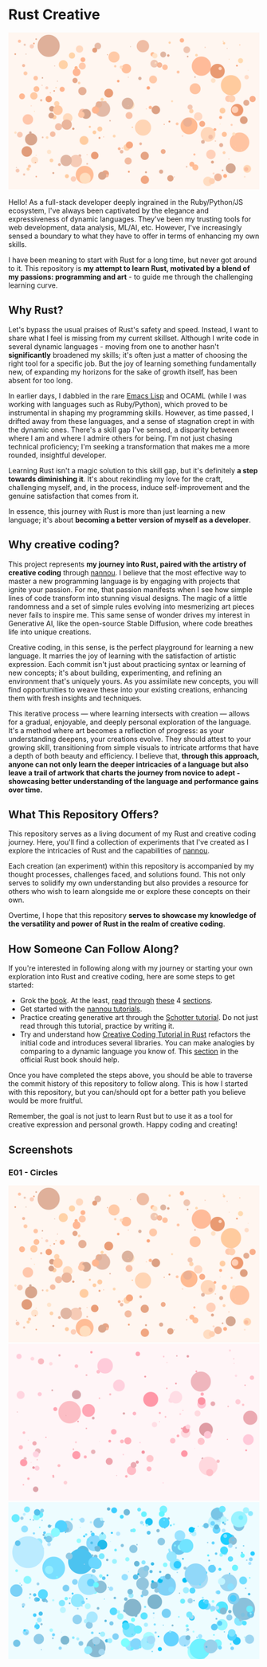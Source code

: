 # Rust Creative

![Screenshot E01Circles 533369](screenshots/e01-circles-533369.png)

Hello! As a full-stack developer deeply ingrained in the Ruby/Python/JS ecosystem, I've always been captivated by the elegance and expressiveness of dynamic languages. They've been my trusting tools for web development, data analysis, ML/AI, etc. However, I've increasingly sensed a boundary to what they have to offer in terms of enhancing my own skills.

I have been meaning to start with Rust for a long time, but never got around to it. This repository is **my attempt to learn Rust, motivated by a blend of my passions: programming and art** - to guide me through the challenging learning curve.

## Why Rust?

Let's bypass the usual praises of Rust's safety and speed. Instead, I want to share what I feel is missing from my current skillset. Although I write code in several dynamic languages - moving from one to another hasn't **significantly** broadened my skills; it's often just a matter of choosing the right tool for a specific job. But the joy of learning something fundamentally new, of expanding my horizons for the sake of growth itself, has been absent for too long.

In earlier days, I dabbled in the rare [Emacs Lisp](https://github.com/nikhgupta/emacs-preamble) and OCAML (while I was working with languages such as Ruby/Python), which proved to be instrumental in shaping my programming skills. However, as time passed, I drifted away from these languages, and a sense of stagnation crept in with the dynamic ones. There's a skill gap I've sensed, a disparity between where I am and where I admire others for being. I'm not just chasing technical proficiency; I'm seeking a transformation that makes me a more rounded, insightful developer.

Learning Rust isn't a magic solution to this skill gap, but it's definitely **a step towards diminishing it**. It's about rekindling my love for the craft, challenging myself, and, in the process, induce self-improvement and the genuine satisfaction that comes from it.

In essence, this journey with Rust is more than just learning a new language; it's about **becoming a better version of myself as a developer**.

## Why creative coding?

This project represents **my journey into Rust, paired with the artistry of creative coding** through [nannou](https://nannou.cc). I believe that the most effective way to master a new programming language is by engaging with projects that ignite your passion. For me, that passion manifests when I see how simple lines of code transform into stunning visual designs. The magic of a little randomness and a set of simple rules evolving into mesmerizing art pieces never fails to inspire me. This same sense of wonder drives my interest in Generative AI, like the open-source Stable Diffusion, where code breathes life into unique creations.

Creative coding, in this sense, is the perfect playground for learning a new language. It marries the joy of learning with the satisfaction of artistic expression. Each commit isn't just about practicing syntax or learning of new concepts; it's about building, experimenting, and refining an environment that's uniquely yours. As you assimilate new concepts, you will find opportunities to weave these into your existing creations, enhancing them with fresh insights and techniques.

This iterative process — where learning intersects with creation — allows for a gradual, enjoyable, and deeply personal exploration of the language. It's a method where art becomes a reflection of progress: as your understanding deepens, your creations evolve. They should attest to your growing skill, transitioning from simple visuals to intricate artforms that have a depth of both beauty and efficiency. I believe that, **through this approach, anyone can not only learn the deeper intricacies of a language but also leave a trail of artwork that charts the journey from novice to adept - showcasing better understanding of the language and performance gains over time.**

## What This Repository Offers?

This repository serves as a living document of my Rust and creative coding journey. Here, you'll find a collection of experiments that I've created as I explore the intricacies of Rust and the capabilities of [nannou](https://nannou.cc).

Each creation (an experiment) within this repository is accompanied by my thought processes, challenges faced, and solutions found. This not only serves to solidify my own understanding but also provides a resource for others who wish to learn alongside me or explore these concepts on their own.

Overtime, I hope that this repository **serves to showcase my knowledge of the versatility and power of Rust in the realm of creative coding**.

## How Someone Can Follow Along?

If you're interested in following along with my journey or starting your own exploration into Rust and creative coding, here are some steps to get started:

- Grok the [book](https://doc.rust-lang.org/book/). At the least, [read](https://doc.rust-lang.org/book/ch03-00-common-programming-concepts.html) [through](https://doc.rust-lang.org/book/ch07-00-managing-growing-projects-with-packages-crates-and-modules.html) [these](https://doc.rust-lang.org/book/ch06-00-enums.html) 4 [sections](https://doc.rust-lang.org/book/ch09-00-error-handling.html).
- Get started with the [nannou tutorials](https://www.guide.nannou.cc/tutorials).
- Practice creating generative art through the [Schotter tutorial](https://github.com/sidwellr/schotter). Do not just read through this tutorial, practice by writing it.
- Try and understand how [Creative Coding Tutorial in Rust](https://dev.to/deciduously/creative-coding-in-rust-with-nannou-1lbl) refactors the initial code and introduces several libraries. You can make analogies by comparing to a dynamic language you know of. This [section](https://doc.rust-lang.org/book/ch10-00-generics.html) in the official Rust book should help.

Once you have completed the steps above, you should be able to traverse the commit history of this repository to follow along. This is how I started with this repository, but you can/should opt for a better path you believe would be more fruitful.

Remember, the goal is not just to learn Rust but to use it as a tool for creative expression and personal growth. Happy coding and creating!

## Screenshots

### E01 - Circles

![E01](screenshots/e01-circles-533369.png)
![E01](screenshots/e01-circles-745051.png)
![E01](screenshots/e01-circles-875935.png)
